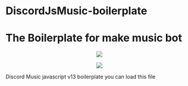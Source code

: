 # DiscordJsMusic-boilerplate
<h1>The Boilerplate for make music bot</h1>

<p align="center">
<img  src="https://i.ibb.co/G5twSYP/discord-Js-Music.jpg"/>
</p>

<p align="center">
  <img  src="https://i.ibb.co/f4cm0QN/discord-Js-Music2.jpg"/>
 </p>

Discord Music javascript v13 boilerplate
you can load this file
